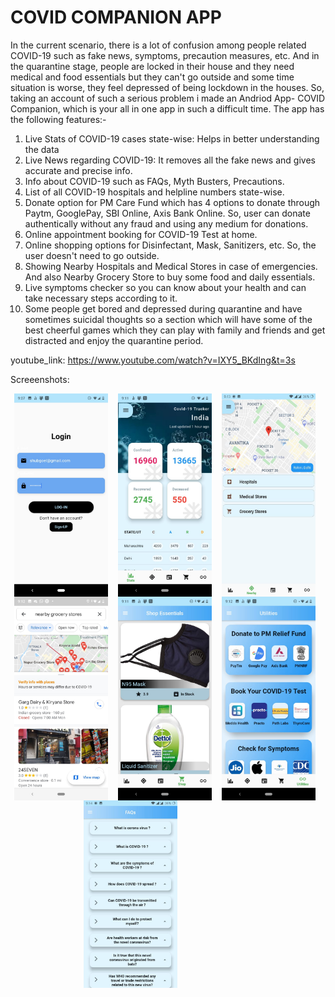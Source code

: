 # COVID COMPANION APP

In the current scenario, there is a lot of confusion among people related COVID-19 such as fake news, symptoms, precaution measures, etc. And in the quarantine stage, people are locked in their house and they need medical and food essentials but they can't go outside and some time situation is worse, they feel depressed of being lockdown in the houses. So, taking an account of such a serious problem i made an Andriod App- COVID Companion, which is your all in one app in such a difficult time. The app has the following features:-

1. Live Stats of COVID-19 cases state-wise: Helps in better understanding the data
2. Live News regarding COVID-19: It removes all the fake news and gives accurate and precise info.
3.  Info about COVID-19 such as FAQs, Myth Busters, Precautions.
4. List of all COVID-19 hospitals and helpline numbers state-wise.
5. Donate option for PM Care Fund which has 4 options to donate through Paytm, GooglePay, SBI Online, Axis Bank Online.
So, user can donate authentically without any fraud and using any medium for donations. 
6. Online appointment booking for COVID-19 Test at home.
7. Online shopping options for Disinfectant, Mask, Sanitizers, etc. So, the user doesn't need to go outside.
8. Showing Nearby Hospitals and Medical Stores in case of emergencies.  And also Nearby Grocery Store to buy some food and daily essentials.
9. Live symptoms checker so you can know about your health and can take necessary steps according to it.
 10. Some people get bored and depressed during quarantine and have sometimes suicidal thoughts so a section which will have some of the best cheerful games which they can play with family and friends and get distracted and enjoy the quarantine period.

youtube_link: https://www.youtube.com/watch?v=IXY5_BKdIng&t=3s


Screeenshots:<br>
<div style="display:flex;flex-direction:row;flex-wrap:wrap;justify-content:space-evenly;flex-basis:30%;">
<img  src="ScreenShots/login.jpeg" width="150">&nbsp;
<img  src="ScreenShots/Home.jpeg" width="150">&nbsp;
<img  src="ScreenShots/hospi.jpeg" width="150">&nbsp;
<img  src="ScreenShots/nearby_grocery.jpeg" width="150">&nbsp;
<img  src="ScreenShots/WhatsApp%20Image%202020-04-19%20at%209.12.59%20PM.jpeg" width="150">&nbsp;
<img  src="ScreenShots/utilities.jpeg" width="150">&nbsp;
<img  src="ScreenShots/faq.jpeg" width="150">&nbsp;
</div>
